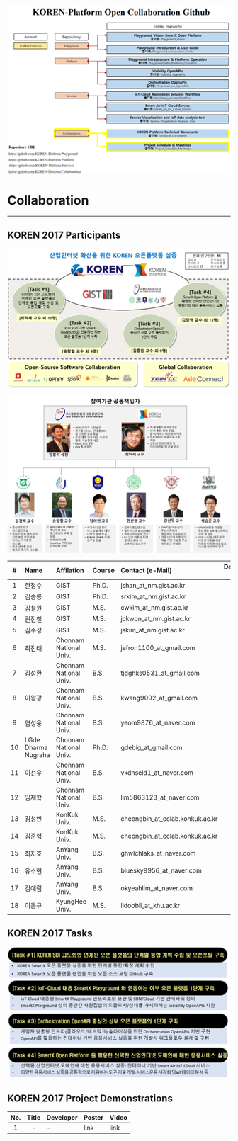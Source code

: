 ![](https://github.com/KOREN-Platform/Collaboration/blob/master/Images/collarboration_home.PNG)

# Collaboration
--------------------------------------

## KOREN 2017 Participants

![](https://github.com/KOREN-Platform/Collaboration/blob/master/Images/teams.png)

![](https://github.com/KOREN-Platform/Collaboration/blob/master/Images/teams2.png)
  
|#|Name|Affilation|Course|Contact (e-Mail)|Developed S/W|
|:---:|:-----|:--------|:-----|:--------|:---:|
|1|한정수|GIST|Ph.D.|jshan_at_nm.gist.ac.kr|-|
|2|김승룡|GIST|Ph.D.|srkim_at_nm.gist.ac.kr|-|
|3|김철원|GIST|M.S.|cwkim_at_nm.gist.ac.kr|-|
|4|권진철|GIST|M.S.|jckwon_at_nm.gist.ac.kr|-|
|5|김주성|GIST|M.S.|jskim_at_nm.gist.ac.kr|-|
|6|최진태|Chonnam National Univ.|M.S.|jefron1100_at_gmail.com|-|
|7|김성환|Chonnam National Univ.|B.S.|tjdghks0531_at_gmail.com|-|
|8|이왕광|Chonnam National Univ.|B.S.|kwang9092_at_gmail.com|-|
|9|염성웅|Chonnam National Univ.|B.S.|yeom9876_at_naver.com|-|
|10|I Gde Dharma Nugraha|Chonnam National Univ.|Ph.D.|gdebig_at_gmail.com|-|
|11|이선우|Chonnam National Univ.|B.S.|vkdnseld1_at_naver.com|-|
|12|임재학|Chonnam National Univ.|B.S.|lim5863123_at_naver.com|-|
|13|김청빈|KonKuk Univ.|M.S.|cheongbin_at_cclab.konkuk.ac.kr|-|
|14|김준혁|KonKuk Univ.|M.S.|cheongbin_at_cclab.konkuk.ac.kr|-|
|15|최지호|AnYang Univ.|B.S.|ghwlchlaks_at_naver.com|-|
|16|유소현|AnYang Univ.|B.S.|bluesky9956_at_naver.com|-|
|17|김예림|AnYang Univ.|B.S.|okyeahlim_at_naver.com|-|
|18|이동규|KyungHee Univ.|M.S.|lidoobil_at_khu.ac.kr|-|

## KOREN 2017 Tasks
![](https://github.com/KOREN-Platform/Collaboration/blob/master/Images/tasks.png)

## KOREN 2017 Project Demonstrations
  
|No.|Title   |Developer|Poster|Video|
|:---:|:------:|:-----|:-----|:-----|
|1|-|-|link|link|
